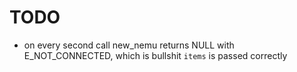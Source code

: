 # TODO
+ on every second call new\_nemu returns NULL with E\_NOT\_CONNECTED, which is bullshit `items` is passed correctly

